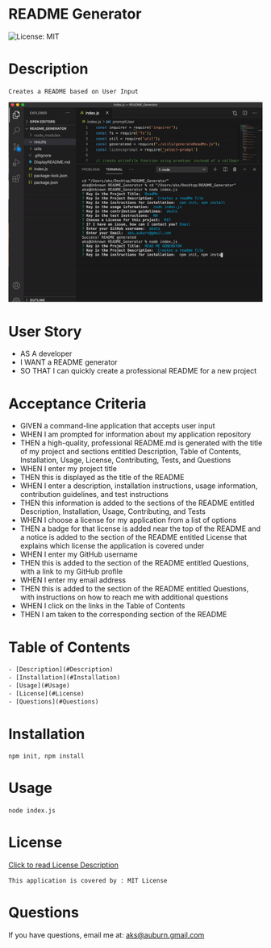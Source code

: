 # README Generator
![License: MIT](https://img.shields.io/badge/License-MIT-red.svg)

# Description
    Creates a README based on User Input

![Here's a Gif](assets/Gif/README.gif)



# User Story    

- AS A developer
- I WANT a README generator
- SO THAT I can quickly create a professional README for a new project


# Acceptance Criteria

- GIVEN a command-line application that accepts user input
- WHEN I am prompted for information about my application repository
- THEN a high-quality, professional README.md is generated with the title of my project and sections entitled Description, Table of Contents, Installation, Usage, License, Contributing, Tests, and Questions
- WHEN I enter my project title
- THEN this is displayed as the title of the README
- WHEN I enter a description, installation instructions, usage information, contribution guidelines, and test instructions
- THEN this information is added to the sections of the README entitled Description, Installation, Usage, Contributing, and Tests
- WHEN I choose a license for my application from a list of options
- THEN a badge for that license is added near the top of the README and a notice is added to the section of the README entitled License that explains which license the application is covered under
- WHEN I enter my GitHub username
- THEN this is added to the section of the README entitled Questions, with a link to my GitHub profile
- WHEN I enter my email address
- THEN this is added to the section of the README entitled Questions, with instructions on how to reach me with additional questions
- WHEN I click on the links in the Table of Contents
- THEN I am taken to the corresponding section of the README


# Table of Contents

    - [Description](#Description)
    - [Installation](#Installation)
    - [Usage](#Usage)
    - [License](#License)
    - [Questions](#Questions)

# Installation
    npm init, npm install

# Usage
    node index.js

# License


[Click to read License Description](https://opensource.org/licenses/MIT)

    This application is covered by : MIT License

# Questions
If you have questions, email me at: aks@auburn.gmail.com 

